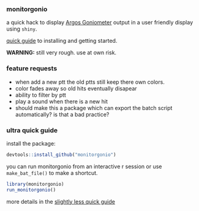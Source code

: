 ### monitorgonio
a quick hack to display [Argos Goniometer](https://www.clsamerica.com/argos-goniometer) output in a user friendly display using `shiny`. 

[quick guide](https://williamcioffi.gitub.io/monitorgonio) to installing and getting started.

**WARNING:** still very rough. use at own risk.

### feature requests
- when add a new ptt the old ptts still keep there own colors.
- color fades away so old hits eventually disapear
- ability to filter by ptt
- play a sound when there is a new hit
- should make this a package which can export the batch script automatically? is that a bad practice?

### ultra quick guide
install the package:

```r
devtools::install_github("monitorgonio")
```

you can run monitorgonio from an interactive r session or use ```make_bat_file()``` to make a shortcut.

```r
library(monitorgonio)
run_monitorgonio()
```

more details in the [slightly less quick guide](https://williamcioffi.github.io/monitorgonio)

